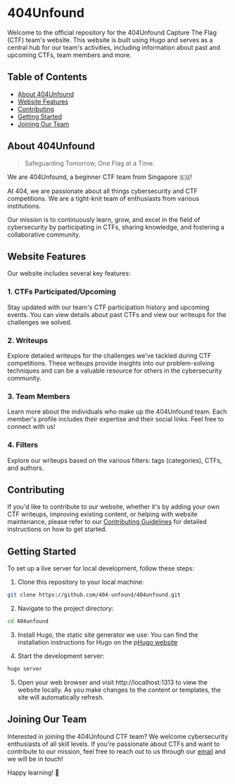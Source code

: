 # 404Unfound

Welcome to the official repository for the 404Unfound Capture The Flag (CTF) team's website. This website is built using Hugo and serves as a central hub for our team's activities, including information about past and upcoming CTFs, team members and more.

## Table of Contents

- [About 404Unfound](#about404-unfound)
- [Website Features](#website-features)
- [Contributing](#contributing)
- [Getting Started](#getting-started)
- [Joining Our Team](#joining-our-team)

## About 404Unfound
>Safeguarding Tomorrow, One Flag at a Time.

We are 404Unfound, a beginner CTF team from Singapore 🇸🇬! 

At 404, we are passionate about all things cybersecurity and CTF competitions. We are a tight-knit team of enthusiasts from various institutions. 

Our mission is to continuously learn, grow, and excel in the field of cybersecurity by participating in CTFs, sharing knowledge, and fostering a collaborative community.


## Website Features

Our website includes several key features:

### 1. CTFs Participated/Upcoming
Stay updated with our team's CTF participation history and upcoming events. You can view details about past CTFs and view our writeups for the challenges we solved.

### 2. Writeups
Explore detailed writeups for the challenges we've tackled during CTF competitions. These writeups provide insights into our problem-solving techniques and can be a valuable resource for others in the cybersecurity community.

### 3. Team Members
Learn more about the individuals who make up the 404Unfound team. Each member's profile includes their expertise and their social links. Feel free to connect with us!

### 4. Filters
Explore our writeups based on the various filters: tags (categories), CTFs, and authors.

## Contributing
If you'd like to contribute to our website, whether it's by adding your own CTF writeups, improving existing content, or helping with website maintenance, please refer to our [Contributing Guidelines](/CONTRIBUTING.md) for detailed instructions on how to get started.

## Getting Started
To set up a live server for local development, follow these steps:

1. Clone this repository to your local machine:
```bash
git clone https://github.com/404-unfound/404unfound.git
```

2. Navigate to the project directory:
```bash
cd 404unfound
```

3. Install Hugo, the static site generator we use:
You can find the installation instructions for Hugo on the p[Hugo website](https://gohugo.io/installation/)

4. Start the development server:
```bash
hugo server
```

5. Open your web browser and visit http://localhost:1313 to view the website locally. As you make changes to the content or templates, the site will automatically refresh.

## Joining Our Team
Interested in joining the 404Unfound CTF team? We welcome cybersecurity enthusiasts of all skill levels. If you're passionate about CTFs and want to contribute to our mission, feel free to reach out to us through our [email](mailto:hello@404unfound.com) and we will be in touch!

Happy learning! 🚀